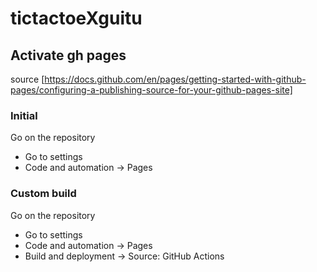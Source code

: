 # tictactoeXguitu

## Activate gh pages

source [https://docs.github.com/en/pages/getting-started-with-github-pages/configuring-a-publishing-source-for-your-github-pages-site]

### Initial

Go on the repository

- Go to settings
- Code and automation -> Pages

### Custom build

Go on the repository

- Go to settings
- Code and automation -> Pages
- Build and deployment -> Source: GitHub Actions

